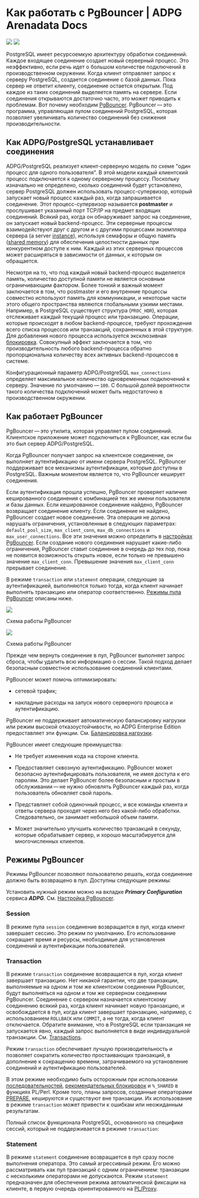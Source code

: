 # Как работать с PgBouncer | ADPG Arenadata Docs
![](https://docs.arenadata.io/ru/_/img/products/adpg_dark.svg)
 ![](https://docs.arenadata.io/ru/_/img/products/adpg_light.svg)

PostgreSQL имеет ресурсоемкую архитектуру обработки соединений. Каждое входящее соединение создает новый серверный процесс. Это неэффективно, если речь идет о большом количестве подключений в производственном окружении. Когда клиент отправляет запрос к серверу PostgreSQL, создается соединение с базой данных. Пока сервер не ответит клиенту, соединение остается открытым. Под каждое из таких соединений выделяется память на сервере. Если соединения открываются достаточно часто, это может приводить к проблемам. Вот почему необходим [PgBouncer](https://www.pgbouncer.org/). PgBouncer — это программа, управляющая пулом соединений PostgreSQL, которая позволяет увеличивать количество соединений без снижения производительности.

Как ADPG/PostgreSQL устанавливает соединения[](#как-adpgpostgresql-устанавливает-соединения)
--------------------------------------------------------------------------------------------

ADPG/PostgreSQL реализует клиент-серверную модель по схеме "один процесс для одного пользователя". В этой модели каждый клиентский процесс подключается к одному серверному процессу. Поскольку изначально не определено, сколько соединений будет установлено, сервер PostgreSQL должен использовать процесс-супервизор, который запускает новый процесс каждый раз, когда запрашивается соединение. Этот процесс-супервизор называется **postmaster** и прослушивает указанный порт TCP/IP на предмет входящих соединений. Всякий раз, когда он обнаруживает запрос на соединение, он запускает новый backend-процесс. Эти серверные процессы взаимодействуют друг с другом и с другими процессами экземпляра сервера (a server [instance](https://www.postgresql.org/docs/16/glossary.html#GLOSSARY-INSTANCE)), используя семафоры и общую память ([shared memory](https://www.postgresql.org/docs/16/glossary.html#GLOSSARY-SHARED-MEMORY)) для обеспечения целостности данных при конкурентном доступе к ним. Каждый из этих серверных процессов может расширяться в зависимости от данных, к которым он обращается.

Несмотря на то, что под каждый новый backend-процесс выделяется память, количество доступной памяти не является основным ограничивающим фактором. Более тонкий и важный момент заключается в том, что postmaster и его внутренние процессы совместно используют память для коммуникации, и некоторые части этого общего пространства являются глобальными узкими местами. Например, в PostgreSQL существует структура (`PROC_HDR`), которая отслеживает каждый текущий процесс или транзакцию. Операции, которые происходят в любом backend-процессе, требуют прохождения всего списка процессов или транзакций, сохраненных в этой структуре. Для добавления нового процесса используется эксклюзивная [блокировка](https://docs.arenadata.io/ru/ADPG/current/concept/concurrency-control/locks.html). Совокупный эффект заключается в том, что производительность любого backend-процесса обратно пропорциональна количеству всех активных backend-процессов в системе.

Конфигурационный параметр ADPG/PostgreSQL `max_connections` определяет максимальное количество одновременных подключений к серверу. Значение по умолчанию — `100`. С большой долей вероятности такого количества подключений может быть недостаточно в производственном окружении.

Как работает PgBouncer[](#как-работает-pgbouncer)
-------------------------------------------------

PgBouncer — это утилита, которая управляет пулом соединений. Клиентское приложение может подключиться к PgBouncer, как если бы это был сервер ADPG/PostgreSQL.

Когда PgBouncer получает запрос на клиентское соединение, он выполняет аутентификацию от имени сервера PostgreSQL. PgBouncer поддерживает все механизмы аутентификации, которые доступны в PostgreSQL. Важным моментом является то, что PgBouncer кеширует соединения.

Если аутентификация прошла успешно, PgBouncer проверяет наличие кешированного соединения с комбинацией тех же имени пользователя и базы данных. Если кешированное соединение найдено, PgBouncer возвращает соединение клиенту. Если соединение не найдено, PgBouncer создает новое соединение. Эта операция не должна нарушать ограничения, установленные в следующих параметрах: `default_pool_size`, `max_client_conn`, `max_db_connections` и `max_user_connections`. Все эти значения можно определить в [настройках PgBouncer](https://docs.arenadata.io/ru/ADPG/current/how-to/configure-ha/configure-pgbouncer.html). Если создание нового соединения нарушает какие-либо ограничения, PgBouncer ставит соединение в очередь до тех пор, пока не появится возможность открыть новое, если только не превышено значение `max_client_conn`. Превышение значения `max_client_conn` прерывает соединение.

В режиме `transaction` или `statement` операции, следующие за аутентификацией, выполняются только тогда, когда клиент начинает выполнять транзакцию или оператор соответственно. [Режимы пула PgBouncer](#modes) описаны ниже.

![](https://docs.arenadata.io/ru/ADPG/current/concept/_images/pgbouncer_dark.svg)

Схема работы PgBouncer

![](https://docs.arenadata.io/ru/ADPG/current/concept/_images/pgbouncer_light.svg)

Схема работы PgBouncer

Прежде чем вернуть соединение в пул, PgBouncer выполняет запрос сброса, чтобы удалить всю информацию о сессии. Такой подход делает безопасным совместное использование соединений клиентами.

PgBouncer может помочь оптимизировать:

*   сетевой трафик;
    
*   накладные расходы на запуск нового серверного процесса и аутентификацию.
    

PgBouncer не поддерживает автоматическую балансировку нагрузки или режим высокой отказоустойчивости, но ADPG Enterprise Edition предоставляет эти функции. См. [Балансировка нагрузки](https://docs.arenadata.io/ru/ADPG/current/concept/architecture/load-balancing.html).

PgBouncer имеет следующие преимущества:

*   Не требует изменения кода на стороне клиента.
    
*   Предоставляет сквозную аутентификацию. PgBouncer может безопасно аутентифицировать пользователя, не имея доступа к его паролям. Это делает PgBouncer более безопасным и простым в обслуживании — не нужно обновлять PgBouncer каждый раз, когда пользователь обновляет свой пароль.
    
*   Представляет собой одиночный процесс, и все команды клиента и ответы сервера проходят через него без какой-либо обработки. Следовательно, он занимает небольшой объем памяти.
    
*   Может значительно улучшить количество транзакций в секунду, которые обрабатывает сервер, и хорошо масштабируется для многочисленных клиентов.
    

Режимы PgBouncer[](#modes)
--------------------------

Режимы PgBouncer позволяют пользователю решать, когда соединение должно быть возвращено в пул. Доступны следующие режимы:

Установить нужный режим можно на вкладке **_Primary Configuration_** сервиса **_ADPG_**. См. [Настройка PgBouncer](https://docs.arenadata.io/ru/ADPG/current/how-to/configure-ha/configure-pgbouncer.html).

### Session[](#session)

В режиме пула `session` соединение возвращается в пул, когда клиент завершает сессию. Это режим по умолчанию. Его использование сокращает время и ресурсы, необходимые для установления соединений и аутентификации пользователей.

### Transaction[](#transaction)

В режиме `transaction` соединение возвращается в пул, когда клиент завершает транзакцию. Нет никакой гарантии, что две транзакции, выполняемые на одном и том же клиентском соединении PgBouncer, будут выполняться на одном и том же серверном соединении PgBouncer. Соединение с сервером назначается клиентскому соединению всякий раз, когда клиент начинает новую транзакцию, и освобождается в пул, когда клиент завершает транзакцию, например, с использованием `ROLLBACK` или `COMMIT`, a не тогда, когда клиент отключается. Обратите внимание, что в PostgreSQL если транзакция не запускается явно, каждый запрос выполняется в виде индивидуальной транзакции. См. [Transactions](https://www.postgresql.org/docs/16/tutorial-transactions.html).

Режим `transaction` обеспечивает лучшую производительность и позволяет сократить количество простаивающих транзакций, в дополнение к сокращению времени, затрачиваемого на установление соединений и аутентификацию пользователей.

В этом режиме необходимо быть осторожным при использовании [последовательностей](https://docs.arenadata.io/ru/ADPG/current/concept/data-model/sequences.html), [рекомендательных блокировок](https://docs.arenadata.io/ru/ADPG/current/concept/concurrency-control/locks.html#advisory) и `%_SHARED` в функциях PL/Perl. Кроме того, планы запросов, созданные операторами [PREPARE](https://www.postgresql.org/docs/16/sql-prepare.html), кешируются и существуют вне транзакции. Их использование в режиме `transaction` может привести к ошибкам или неожиданным результатам.

Полный список функционала PostgreSQL, основанного на специфике сессий, который не поддерживается в режиме `transaction`:

### Statement[](#statement)

В режиме `statement` соединение возвращается в пул сразу после выполнения оператора. Это самый агрессивный режим. Его можно рассматривать как пул транзакций с одним ограничением: транзакции с несколькими операторами не допускаются. Режим `statement` предназначен для обеспечения режима автоматической фиксации на клиенте, в первую очередь ориентированного на [PL/Proxy](https://wiki.postgresql.org/wiki/PL/Proxy).